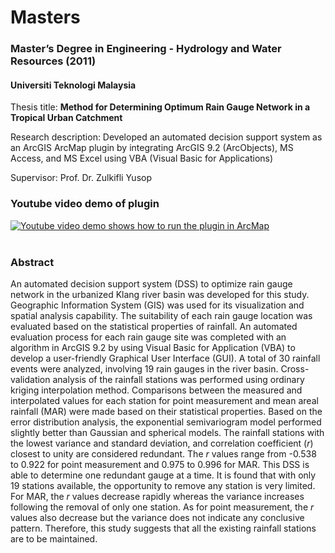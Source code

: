 # Masters
<h3>Master’s Degree in Engineering - Hydrology and Water Resources (2011) </h3>
<h4>Universiti Teknologi Malaysia</h4>
<p>Thesis title: <b>Method for Determining Optimum Rain Gauge Network in a Tropical Urban Catchment</b></p>
<p>Research description: Developed an automated decision support system as an ArcGIS ArcMap plugin by integrating ArcGIS 9.2 (ArcObjects), MS Access, and MS Excel using VBA (Visual Basic for Applications)</p>
<p>Supervisor: Prof. Dr. Zulkifli Yusop</p>

<h3>Youtube video demo of plugin</h3>
<a href = "https://www.youtube.com/watch?v=_8eeH6c0jm8">
  <img src="https://img.youtube.com/vi/_8eeH6c0jm8/0.jpg" alt="Youtube video demo shows how to run the plugin in ArcMap"></a>
<br><br>

<h3>Abstract</h3>
<p>An automated decision support system (DSS) to optimize rain gauge network in the urbanized Klang river basin was developed for this study. Geographic Information System (GIS) was used for its visualization and spatial analysis capability. The suitability of each rain gauge location was evaluated based on the statistical properties of rainfall. An automated evaluation process for each rain gauge site was completed with an algorithm in ArcGIS 9.2 by using Visual Basic for Application (VBA) to develop a user-friendly Graphical User Interface (GUI). A total of 30 rainfall events were analyzed, involving 19 rain gauges in the river basin. Cross-validation analysis of the rainfall stations was performed using ordinary kriging interpolation method. Comparisons between the measured and interpolated values for each station for point measurement and mean areal rainfall (MAR) were made based on their statistical properties. Based on the error distribution analysis, the exponential semivariogram model performed slightly better than Gaussian and spherical models. The rainfall stations with the lowest variance and standard deviation, and correlation coefficient (<i>r</i>) closest to unity are considered redundant. The <i>r</i> values range from -0.538 to 0.922 for point measurement and 0.975 to 0.996 for MAR. This DSS is able to determine one redundant gauge at a time. It is found that with only 19 stations available, the opportunity to remove any station is very limited. For MAR, the <i>r</i> values decrease rapidly whereas the variance increases following the removal of only one station. As for point measurement, the <i>r</i> values also decrease but the variance does not indicate any conclusive pattern. Therefore, this study suggests that all the existing rainfall stations are to be maintained.</p>
